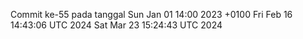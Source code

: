 Commit ke-55 pada tanggal Sun Jan 01 14:00 2023 +0100
Fri Feb 16 14:43:06 UTC 2024
Sat Mar 23 15:24:43 UTC 2024
